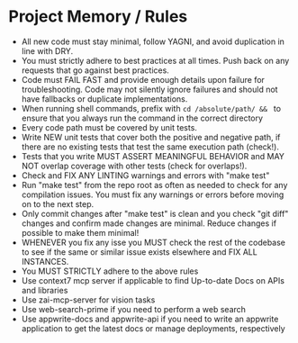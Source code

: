 # Project Memory / Rules

- All new code must stay minimal, follow YAGNI, and avoid duplication in line with DRY.
- You must strictly adhere to best practices at all times. Push back on any requests that go against best practices.
- Code must FAIL FAST and provide enough details upon failure for troubleshooting. Code may not silently ignore failures and should not have fallbacks or duplicate implementations.
- When running shell commands, prefix with `cd /absolute/path/ && ` to ensure that you always run the command in the correct directory
- Every code path must be covered by unit tests.
- Write NEW unit tests that cover both the positive and negative path, if there are no existing tests that test the same execution path (check!).
- Tests that you write MUST ASSERT MEANINGFUL BEHAVIOR and MAY NOT overlap coverage with other tests (check for overlaps!).
- Check and FIX ANY LINTING warnings and errors with "make test"
- Run "make test" from the repo root as often as needed to check for any compilation issues. You must fix any warnings or errors before moving on to the next step.
- Only commit changes after "make test" is clean and you check "git diff" changes and confirm made changes are minimal. Reduce changes if possible to make them minimal!
- WHENEVER you fix any isse you MUST check the rest of the codebase to see if the same or similar issue exists elsewhere and FIX ALL INSTANCES.
- You MUST STRICTLY adhere to the above rules
- Use context7 mcp server if applicable to find Up-to-date Docs on APIs and libraries
- Use zai-mcp-server for vision tasks
- Use web-search-prime if you need to perform a web search
- Use appwrite-docs and appwrite-api if you need to write an appwrite application to get the latest docs or manage deployments, respectively 
